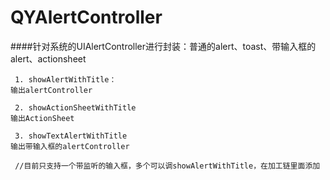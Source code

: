 # QYAlertController
####针对系统的UIAlertController进行封装：普通的alert、toast、带输入框的alert、actionsheet
```
 1. showAlertWithTitle：
输出alertController
 
 2. showActionSheetWithTitle
输出ActionSheet
 
 3. showTextAlertWithTitle
输出带输入框的alertController
 
 //目前只支持一个带监听的输入框，多个可以调showAlertWithTitle，在加工链里面添加
```
